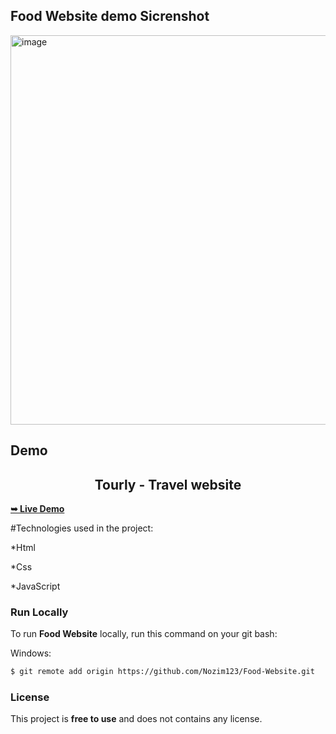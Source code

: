 ## Food Website demo Sicrenshot

<img width="1356" height="623" alt="image" src="https://github.com/user-attachments/assets/d203974f-df44-407c-a7f2-95828e43d81a" />


<h2>Demo</h2>

 <h2 align="center">Tourly - Travel website</h2>
 
 <a href="https://food-website-murex-eight.vercel.app/"><strong>➥ Live Demo</strong></a>

 #Technologies used in the project:
 
*Html

*Css

*JavaScript

  

### Run Locally

To run **Food Website** locally, run this command on your git bash:

Windows:

```bash
$ git remote add origin https://github.com/Nozim123/Food-Website.git
```

### License

This project is **free to use** and does not contains any license.
